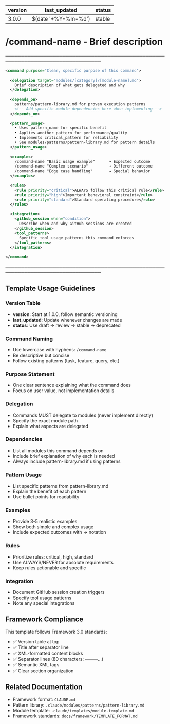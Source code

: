 | version | last_updated | status |
|---------|--------------|--------|
| 3.0.0   | $(date '+%Y-%m-%d')   | stable |

# /command-name - Brief description

────────────────────────────────────────────────────────────────────────────────

```xml
<command purpose="Clear, specific purpose of this command">
  
  <delegation target="modules/[category]/[module-name].md">
    Brief description of what gets delegated and why
  </delegation>
  
  <depends_on>
    patterns/pattern-library.md for proven execution patterns
    <!-- Add specific module dependencies here when implementing -->
  </depends_on>
  
  <pattern_usage>
    • Uses pattern_name for specific benefit
    • Applies another_pattern for performance/quality
    • Implements critical_pattern for reliability
    • See modules/patterns/pattern-library.md for pattern details
  </pattern_usage>
  
  <examples>
    /command-name "Basic usage example"      → Expected outcome
    /command-name "Complex scenario"         → Different outcome
    /command-name "Edge case handling"       → Special behavior
  </examples>
  
  <rules>
    <rule priority="critical">ALWAYS follow this critical rule</rule>
    <rule priority="high">Important behavioral constraint</rule>
    <rule priority="standard">Standard operating procedure</rule>
  </rules>
  
  <integration>
    <github_session when="condition">
      Describe when and why GitHub sessions are created
    </github_session>
    <tool_patterns>
      Specific tool usage patterns this command enforces
    </tool_patterns>
  </integration>
  
</command>
```

────────────────────────────────────────────────────────────────────────────────

## Template Usage Guidelines

### Version Table
- **version**: Start at 1.0.0, follow semantic versioning
- **last_updated**: Update whenever changes are made
- **status**: Use draft → review → stable → deprecated

### Command Naming
- Use lowercase with hyphens: `/command-name`
- Be descriptive but concise
- Follow existing patterns (task, feature, query, etc.)

### Purpose Statement
- One clear sentence explaining what the command does
- Focus on user value, not implementation details

### Delegation
- Commands MUST delegate to modules (never implement directly)
- Specify the exact module path
- Explain what aspects are delegated

### Dependencies
- List all modules this command depends on
- Include brief explanation of why each is needed
- Always include pattern-library.md if using patterns

### Pattern Usage
- List specific patterns from pattern-library.md
- Explain the benefit of each pattern
- Use bullet points for readability

### Examples
- Provide 3-5 realistic examples
- Show both simple and complex usage
- Include expected outcomes with → notation

### Rules
- Prioritize rules: critical, high, standard
- Use ALWAYS/NEVER for absolute requirements
- Keep rules actionable and specific

### Integration
- Document GitHub session creation triggers
- Specify tool usage patterns
- Note any special integrations

## Framework Compliance

This template follows Framework 3.0 standards:
- ✅ Version table at top
- ✅ Title after separator line
- ✅ XML-formatted content blocks
- ✅ Separator lines (80 characters: ────...)
- ✅ Semantic XML tags
- ✅ Clear section organization

## Related Documentation
- Framework format: `CLAUDE.md`
- Pattern library: `.claude/modules/patterns/pattern-library.md`
- Module template: `.claude/templates/module-template.md`
- Framework standards: `docs/framework/TEMPLATE_FORMAT.md`
